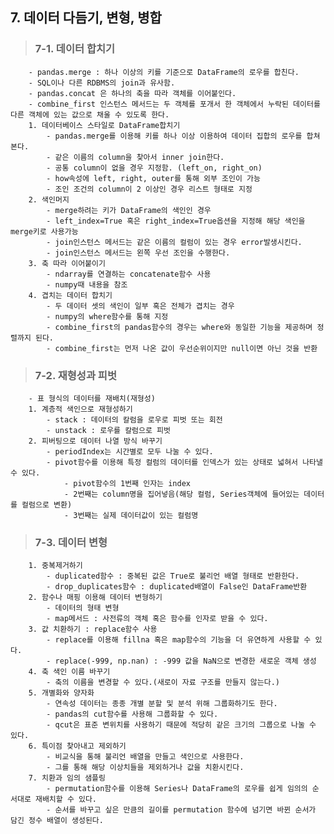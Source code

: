 ##  7. 데이터 다듬기, 변형, 병합
>###    7-1. 데이터 합치기
        - pandas.merge : 하나 이상의 키를 기준으로 DataFrame의 로우를 합친다.
        - SQL이나 다른 RDBMS의 join과 유사함.
        - pandas.concat 은 하나의 축을 따라 객체를 이어붙인다.
        - combine_first 인스턴스 메서드는 두 객체를 포개서 한 객체에서 누락된 데이터를 다른 객체에 있는 값으로 채울 수 있도록 한다.
        1. 데이터베이스 스타일로 DataFrame합치기
            - pandas.merge를 이용해 키를 하나 이상 이용하여 데이터 집합의 로우를 합쳐본다.
            - 같은 이름의 column을 찾아서 inner join한다.
            - 공통 column이 없을 경우 지정함. (left_on, right_on)
            - how속성에 left, right, outer를 통해 외부 조인이 가능
            - 조인 조건의 column이 2 이상인 경우 리스트 형태로 지정
        2. 색인머지
            - merge하려는 키가 DataFrame의 색인인 경우
            - left_index=True 혹은 right_index=True옵션을 지정해 해당 색인을 merge키로 사용가능
            - join인스턴스 메서드는 같은 이름의 컬럼이 있는 경우 error발생시킨다.
            - join인스턴스 메서드는 왼쪽 우선 조인을 수행한다.
        3. 축 따라 이어붙이기
            - ndarray를 연결하는 concatenate함수 사용
            - numpy때 내용을 참조
        4. 겹치는 데이터 합치기
            - 두 데이터 셋의 색인이 일부 혹은 전체가 겹치는 경우
            - numpy의 where함수를 통해 지정
            - combine_first의 pandas함수의 경우는 where와 동일한 기능을 제공하며 정렬까지 된다.
            - combine_first는 먼저 나온 값이 우선순위이지만 null이면 아닌 것을 반환
>###    7-2. 재형성과 피벗
        - 표 형식의 데이터를 재배치(재형성)
        1. 계층적 색인으로 재형성하기
            - stack : 데이터의 칼럼을 로우로 피벗 또는 회전
            - unstack : 로우를 칼럼으로 피벗
        2. 피버팅으로 데이터 나열 방식 바꾸기
            - periodIndex는 시간별로 모두 나눌 수 있다.
            - pivot함수를 이용해 특정 컬럼의 데이터를 인덱스가 있는 상태로 넓혀서 나타낼 수 있다.
                - pivot함수의 1번째 인자는 index
                - 2번째는 column명을 집어넣음(해당 컬럼, Series객체에 들어있는 데이터를 컬럼으로 변환)
                - 3번째는 실제 데이터값이 있는 컬럼명
>###    7-3. 데이터 변형
        1. 중복제거하기
            - duplicated함수 : 중복된 값은 True로 불리언 배열 형태로 반환한다.
            - drop_duplicates함수 : duplicated배열이 False인 DataFrame반환
        2. 함수나 매핑 이용해 데이터 변형하기
            - 데이터의 형태 변형
            - map메서드 : 사전류의 객체 혹은 함수를 인자로 받을 수 있다.
        3. 값 치환하기 : replace함수 사용
            - replace를 이용해 fillna 혹은 map함수의 기능을 더 유연하게 사용할 수 있다.
            - replace(-999, np.nan) : -999 값을 NaN으로 변경한 새로운 객체 생성
        4. 축 색인 이름 바꾸기
            - 축의 이름을 변경할 수 있다.(새로이 자료 구조를 만들지 않는다.)
        5. 개별화와 양자화
            - 연속성 데이터는 종종 개별 분할 및 분석 위해 그룹화하기도 한다.
            - pandas의 cut함수를 사용해 그룹화할 수 있다.
            - qcut은 표준 변위치를 사용하기 때문에 적당히 같은 크기의 그룹으로 나눌 수 있다.
        6. 특이점 찾아내고 제외하기
            - 비교식을 통해 불리언 배열을 만들고 색인으로 사용한다.
            - 그를 통해 해당 이상치들을 제외하거나 값을 치환시킨다.
        7. 치환과 임의 샘플링
            - permutation함수를 이용해 Series나 DataFrame의 로우를 쉽게 임의의 순서대로 재배치할 수 있다.
            - 순서를 바꾸고 싶은 만큼의 길이를 permutation 함수에 넘기면 바뀐 순서가 담긴 정수 배열이 생성된다.
            
